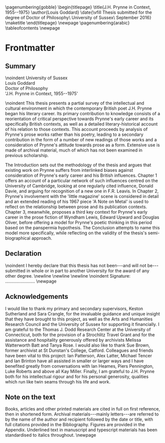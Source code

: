\pagenumbering{gobble}
\begin{titlepage}
\title{J.H. Prynne in Context, 1955--1975}
\author{Louis Goddard}
\date{\vfill Thesis submitted for the degree of Doctor of Philosophy\\
    University of Sussex\\
    September 2016}
\maketitle
\end{titlepage}
\newpage
\pagenumbering{arabic}
\tableofcontents
\newpage

# Frontmatter

## Summary

\noindent University of Sussex  
Louis Goddard  
Doctor of Philosophy  
'J.H. Prynne in Context, 1955--1975'

\noindent This thesis presents a partial survey of the intellectual and cultural environment in which the contemporary British poet J.H. Prynne began his literary career. Its primary contribution to knowledge consists of a reorientation of critical perspective towards Prynne's early career and its specifically British contexts, as well as a detailed literary-historical account of his relation to those contexts. This account proceeds by analysis of Prynne's prose works rather than his poetry, leading to a secondary contribution in the form of a number of new readings of those works and a consideration of Prynne's attitude towards prose as a form. Extensive use is made of archival material, much of which has not been examined in previous scholarship.

The Introduction sets out the methodology of the thesis and argues that existing work on Prynne suffers from interlinked biases against consideration of Prynne's early career and his British influences. Chapter 1 offers an account of a particular network of such influences centred on the University of Cambridge, looking at one regularly cited influence, Donald Davie, and arguing for recognition of a new one in F.R. Leavis. In Chapter 2, Prynne's involvement with the 'little magazine' scene is considered in detail and an extended reading of his 1967 piece 'A Note on Metal' is used to reflect on the relationship between prose and its publication contexts. Chapter 3, meanwhile, proposes a third key context for Prynne's early career in the prose fiction of Wyndham Lewis, Edward Upward and Douglas Oliver, before offering a model for Prynne's poetic thinking in this period based on the panspermia hypothesis. The Conclusion attempts to name this model more specifically, while reflecting on the validity of the thesis's semi-biographical approach.


## Declaration

\noindent I hereby declare that this thesis has not been---and will not be---submitted in whole or in part to another University for the award of any other degree.
\newline
\newline
\newline
\noindent Signature: ........................
\newpage

## Acknowledgements

I would like to thank my primary and secondary supervisors, Keston Sutherland and Sara Crangle, for the invaluable guidance and unique insight that they have brought to this project, as well as the Arts and Humanities Research Council and the University of Sussex for supporting it financially. I am grateful to the Thomas J. Dodd Research Center at the University of Connecticut, both for the provision of a Strochlitz Travel Grant and for the assistance and hospitality generously offered by archivists Melissa Watterworth Batt and Tanya Rose. I would also like to thank Sue Brown, former archivist at St Dunstan's College, Catford. Colleagues and friends have been vital to this project: Ian Patterson, Alex Latter, Michael Tencer and Ian Brinton have all assisted in smaller or larger ways and I have benefited greatly from conversations with Ian Heames, Piers Pennington, Luke Roberts and above all Kay Miller. Finally, I am grateful to J.H. Prynne both for his intellectual rigour and for his personal generosity, qualities which run like twin seams through his life and work.


## Note on the text

Books, articles and other printed materials are cited in full on first reference, then in shortened form. Archival materials---mainly letters---are referred to by the name of the author and recipient followed by the date or title, with full citations provided in the Bibliography. Figures are provided in the Appendix. Underlined text in manuscript and typescript materials has been standardised to italics throughout.
\newpage

